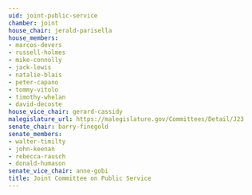```yaml
---
uid: joint-public-service
chamber: joint
house_chair: jerald-parisella
house_members:
- marcos-devers
- russell-holmes
- mike-connolly
- jack-lewis
- natalie-blais
- peter-capano
- tommy-vitolo
- timothy-whelan
- david-decoste
house_vice_chair: gerard-cassidy
malegislature_url: https://malegislature.gov/Committees/Detail/J23
senate_chair: barry-finegold
senate_members:
- walter-timilty
- john-keenan
- rebecca-rausch
- donald-humason
senate_vice_chair: anne-gobi
title: Joint Committee on Public Service
---
```

